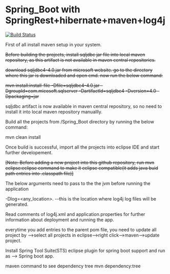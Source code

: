# Spring_Boot with SpringRest+hibernate+maven+log4j

[![Build Status](https://travis-ci.org/tanmoy281/Spring_Boot.svg?branch=master)](https://travis-ci.org/tanmoy281/Spring_Boot)

First of all install maven setup in your system.

~~Before building the projects, install sqljdbc jar file into local maven repository, as this artifact is not available in maven central repositories.~~

~~download sqljdbc4-4.0.jar from microsoft website. go to the directory where this jar is downloaded and open cmd. now run the below command:~~


~~mvn install:install-file -Dfile=sqljdbc4-4.0.jar -DgroupId=com.micosoft.sqlserver -DartifactId=sqljdbc4 -Dversion=4.0 -Dpackaging=jar~~

sqljdbc artifact is now available in maven central repository, so no need to install it into local maven repository manuallly.

Build all the projects from /Spring_Boot directory by running the below command:

mvn clean install

Once build is successful, import all the projects into eclipse IDE and start further developement.

~~[Note: Before adding a new project into this github repository, run mvn eclipse:eclipse command to make it eclipse compatible(it adds java buid path entries into .classpath file)]~~

The below arguments need to pass to the the jvm before running the application


-Dlog=<any_location>.  --this is the location where log4j log files will be generated.


Read comments of log4j.xml and application.properties for further information about deployment and running the app.

everytime you add entries to the parent pom file, you need to update all project by -->select all projects in eclipse-->right click-->maven-->update project.

Install Spring Tool Suite(STS) eclipse plugin for spring boot support and run as --> Spring boot app.

maven command to see dependency tree mvn dependency:tree
